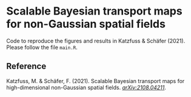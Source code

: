 # Scalable Bayesian transport maps for non-Gaussian spatial fields

Code to reproduce the figures and results in Katzfuss & Schäfer (2021). Please follow the file `main.R`.

## Reference
Katzfuss, M. & Schäfer, F. (2021). Scalable Bayesian transport maps for high-dimensional non-Gaussian spatial fields. [*arXiv:2108.04211*](https://arxiv.org/abs/2108.04211).

